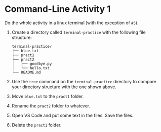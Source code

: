 # Command-Line Activity 1
Do the whole activity in a linux terminal (with the exception of `#5`).

1. Create a directory called `terminal-practice` with the following file structure:
    ```
    terminal-practice/
    ├── blue.txt
    ├── pract1
    ├── pract2
    │   ├── goodbye.py
    │   └── hello.txt
    └── README.md

    ```

2. Use the `tree` command on the `terminal-practice` directory to compare your directory structure with the one shown above.

3. Move `blue.txt` to the `pract1` folder.

4. Rename the `pract2` folder to whatever.

5. Open VS Code and put some text in the files. Save the files.

6. Delete the `pract1` folder.
